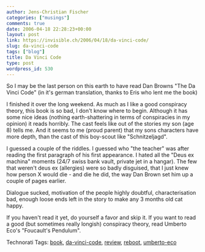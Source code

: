 ```yaml
---
author: Jens-Christian Fischer
categories: ["musings"]
comments: true
date: 2006-04-18 22:28:23+00:00
layout: post
link: https://invisible.ch/2006/04/18/da-vinci-code/
slug: da-vinci-code
tags: ["blog"]
title: Da Vinci Code
type: post
wordpress_id: 530
---
```


So I may be the last person on this earth to have read Dan Browns "The Da Vinci Code" (in it's german translation, thanks to Eris who lent me the book)

I finished it over the long weekend. As much as I like a good conspiracy theory, this book is so bad, I don't know where to begin. Although it has some nice ideas (nothing earth-shattering in terms of conspiracies in my opinion) it reads horribly. The cast feels like out of the stories my son (age 8) tells me. And it seems to me (proud parent) that my sons characters have more depth, than the cast of this boy-scout like "Schnitzeljagd". 

I guessed a couple of the riddles. I guessed who "the teacher" was after reading the first paragraph of his first appearance. I hated all the "Deus ex machina" moments (24/7 swiss bank vault, private jet in a hangar). The few that weren't deus ex (allergies) were so badly disguised, that I just knew how person X would die - and die he did, the way Dan Brown set him up a couple of pages earlier.

Dialogue sucked, motivation of the people highly doubtful, characterisation bad, enough loose ends left in the story to make any 3 months old cat happy.

If you haven't read it yet, do yourself a favor and skip it. If you want to read a good (but sometimes really longish) conspiracy theory, read Umberto Eco's "Foucault's Pendulum".


Technorati Tags: [book](https://www.technorati.com/tag/book), [da-vinci-code](https://www.technorati.com/tag/da-vinci-code), [review](https://www.technorati.com/tag/review), [reboot](https://www.technorati.com/tag/reboot), [umberto-eco](https://www.technorati.com/tag/umberto-eco)
